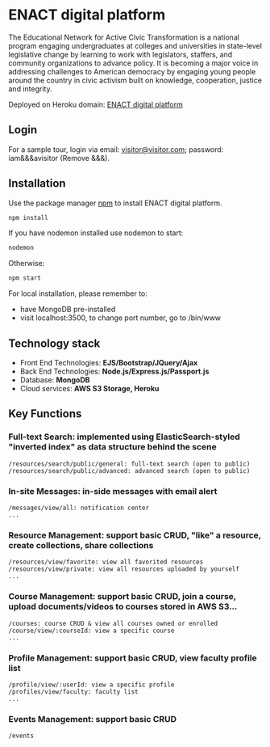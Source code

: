 # ENACT digital platform

The Educational Network for Active Civic Transformation is a national program engaging undergraduates at colleges and universities in state-level legislative change by learning to work with legislators, staffers, and community organizations to advance policy. It is becoming a major voice in addressing challenges to American democracy by engaging young people around the country in civic activism built on knowledge, cooperation, justice and integrity.

Deployed on Heroku domain: [ENACT digital platform](https://enactnetwork.herokuapp.com/)

## Login

For a sample tour, login via email: visitor@visitor.com; password: iam&&&avisitor (Remove &&&).

## Installation

Use the package manager [npm](https://www.npmjs.com/) to install ENACT digital platform.

```bash
npm install
```

If you have nodemon installed use nodemon to start:
```bash
nodemon
```
Otherwise:
```bash
npm start
```

For local installation, please remember to:
- have MongoDB pre-installed
- visit localhost:3500, to change port number, go to /bin/www

## Technology stack

- Front End Technologies: <b>EJS/Bootstrap/JQuery/Ajax</b>
- Back End Technologies: <b>Node.js/Express.js/Passport.js</b>
- Database: <b>MongoDB</b>
- Cloud services: <b>AWS S3 Storage, Heroku</b>

## Key Functions

### Full-text Search: implemented using ElasticSearch-styled "inverted index" as data structure behind the scene
```
/resources/search/public/general: full-text search (open to public)
/resources/search/public/advanced: advanced search (open to public)
```

### In-site Messages: in-side messages with email alert
```
/messages/view/all: notification center
...
```

### Resource Management: support basic CRUD, "like" a resource, create collections, share collections
```
/resources/view/favorite: view all favorited resources
/resources/view/private: view all resources uploaded by yourself
...
```

### Course Management: support basic CRUD, join a course, upload documents/videos to courses stored in AWS S3...
```
/courses: course CRUD & view all courses owned or enrolled
/course/view/:courseId: view a specific course
...
```

### Profile Management: support basic CRUD, view faculty profile list
```
/profile/view/:userId: view a specific profile
/profiles/view/faculty: faculty list
...
```

### Events Management: support basic CRUD
```
/events
```
